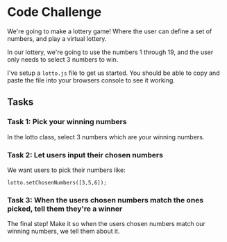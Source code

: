 # Code Challenge

We're going to make a lottery game! Where the user can define a set of numbers, and play a virtual lottery.

In our lottery, we're going to use the numbers 1 through 19, and the user only needs to select 3 numbers to win.

I've setup a `lotto.js` file to get us started. You should be able to copy and paste the file into your browsers console to see it working.

## Tasks

### Task 1: Pick your winning numbers

In the lotto class, select 3 numbers which are your winning numbers.

### Task 2: Let users input their chosen numbers

We want users to pick their numbers like:

    lotto.setChosenNumbers([3,5,6]);

### Task 3: When the users chosen numbers match the ones picked, tell them they're a winner

The final step! Make it so when the users chosen numbers match our winning numbers, we tell them about it.
